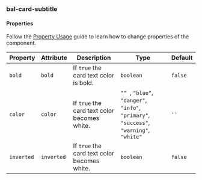 ### bal-card-subtitle
 
#### Properties

Follow the [Property Usage](https://design.baloise.dev/?path=/docs/implementation-property--page) guide to learn how to change properties of the component.

| Property   | Attribute  | Description                                  | Type                                                                                                 | Default |
| ---------- | ---------- | -------------------------------------------- | ---------------------------------------------------------------------------------------------------- | ------- |
| `bold`     | `bold`     | If `true` the card text color is bold.       | `boolean`                                                                                            | `false` |
| `color`    | `color`    | If `true` the card text color becomes white. | `"" `, ` "blue" `, ` "danger" `, ` "info" `, ` "primary" `, ` "success" `, ` "warning" `, ` "white"` | `''`    |
| `inverted` | `inverted` | If `true` the card text color becomes white. | `boolean`                                                                                            | `false` |


 